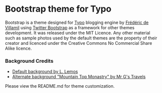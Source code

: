 # Bootstrap theme for Typo

Bootstrap is a theme designed for [Typo][1] blogging engine by [Frédéric de Villamil][2] using [Twitter Bootstrap][3] as a framework for other themes development. It was released under the MIT Licence. Any other material such as sample photos used by the default themes are the property of their creator and licenced under the Creative Commons No Commercial Share Alike licence.

### Background Credits
* [Default background by L. Lemos][4]
* [Alternate background "Mountain Top Monastry" by Mr G's Travels][5]

Please view the README.md for theme customization.

[1]: http://typosphere.org
[2]: http://t37.net
[3]: http://twitter.github.com/bootstrap
[4]: http://www.flickr.com/photos/blmiers2/6167391543/sizes/l/in/photostream/
[5]: http://www.flickr.com/photos/23948654@N04/2383869528/sizes/l/in/photostream/

